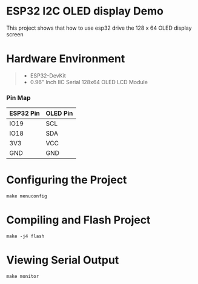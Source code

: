 # ESP32 I2C OLED display Demo

This project shows that how to use esp32 drive the 128 x 64 OLED display screen

# Hardware Environment
>* ESP32-DevKit
>* 0.96" Inch IIC Serial 128x64 OLED LCD Module

### Pin Map
| ESP32 Pin | OLED Pin | 
| --------   | ----- |
| IO19 | SCL |
| IO18 | SDA |
| 3V3 | VCC |
| GND | GND |-- 
# Configuring the Project

`make menuconfig`

# Compiling and Flash Project

`make -j4 flash`


# Viewing Serial Output

`make monitor`